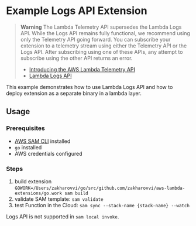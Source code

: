# Example Logs API Extension

> **Warning**
> The Lambda Telemetry API supersedes the Lambda Logs API.
> While the Logs API remains fully functional, we recommend using only the Telemetry API going forward.
> You can subscribe your extension to a telemetry stream using either the Telemetry API or the Logs API.
> After subscribing using one of these APIs, any attempt to subscribe using the other API returns an error.
> * [Introducing the AWS Lambda Telemetry API](https://docs.aws.amazon.com/lambda/latest/dg/runtimes-logs-api.html)
> * [Lambda Logs API](https://aws.amazon.com/blogs/compute/introducing-the-aws-lambda-telemetry-api/)

This example demonstrates how to use Lambda Logs API and how to deploy extension as a separate binary in a lambda layer.

## Usage

### Prerequisites

* [AWS SAM CLI](https://docs.aws.amazon.com/serverless-application-model/latest/developerguide/serverless-sam-cli-install-mac.html)
  installed
* `go` installed
* AWS credentials configured

### Steps

1. build extension `GOWORK=/Users/zakharovvi/go/src/github.com/zakharovvi/aws-lambda-extensions/go.work sam build`
1. validate SAM template: `sam validate`
1. test Function in the Cloud: `sam sync --stack-name {stack-name} --watch`

Logs API is not supported in `sam local invoke`.
